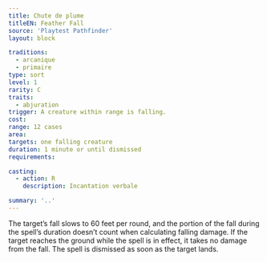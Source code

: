 ```yaml
---
title: Chute de plume
titleEN: Feather Fall
source: 'Playtest Pathfinder'
layout: block

traditions:
  - arcanique
  - primaire
type: sort
level: 1
rarity: C
traits:
  - abjuration
trigger: A creature within range is falling.
cost: 
range: 12 cases
area: 
targets: one falling creature
duration: 1 minute or until dismissed
requirements: 

casting:
  - action: R
    description: Incantation verbale

summary: '..'
---
```

The target’s fall slows to 60 feet per round, and the portion of the fall during the spell’s duration doesn’t count when calculating falling damage. If the target reaches the ground while the spell is in effect, it takes no damage from the fall. The spell is dismissed as soon as the target lands.